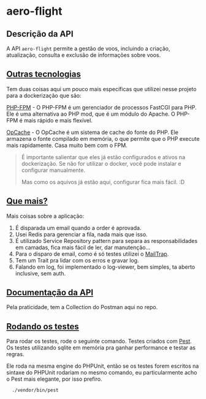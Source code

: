 # aero-flight

## Descrição da API

A API `aero-flight` permite a gestão de voos, incluindo a criação, atualização, consulta e exclusão de informações sobre voos.

## [Outras tecnologias]()

Tem duas coisas aqui um pouco mais específicas que utilizei nesse projeto para a dockerização que são:

[PHP-FPM]() - O PHP-FPM é um gerenciador de processos FastCGI para PHP. Ele é uma alternativa ao PHP mod, que é um módulo do Apache. O PHP-FPM é mais rápido e mais flexível.

[OpCache]() - O OpCache é um sistema de cache do fonte do PHP. Ele armazena o fonte compilado em memória, o que permite que o PHP execute mais rapidamente. Casa muito bem com o FPM.

> É importante salientar que eles já estão configurados e ativos na dockerização. Se não for utilizar o docker, você pode instalar e configurar manualmente. 
> 
> Mas como os aquivos já estão aqui, configurar fica mais fácil. :D

## [Que mais?]()

Mais coisas sobre a aplicação:
1. É disparada um email quando a order é aprovada.
2. Usei Redis para gerenciar a fila, nada mais que isso.
4. É utilizado Service Repository pattern para separa as responsabilidades em camadas, fica mais fácil de ler, dar manutenção...
5. Para o disparo de email, como é só testes utilizei o [MailTrap](https://mailtrap.io/).
6. Tem um Trait pra lidar com os erros e gravar log.
7. Falando em log, foi implementado o log-viewer, bem simples, ta aberto inclusive, sem auth.

## [Documentação da API]()
Pela praticidade, tem a Collection do Postman aqui no repo.

## [Rodando os testes]()

Para rodar os testes, rode o seguinte comando.
Testes criados com [Pest](https://pestphp.com/). Os testes utilizando sqlite em memória pra ganhar performance e testar as regras. 

Ele roda na mesma engine do PHPUnit, então se os testes forem escritos na sintaxe do PHPUnit rodariam no mesmo comando, eu particularmente acho o Pest mais elegante, por isso prefiro.

```bash
  ./vendor/bin/pest
```




